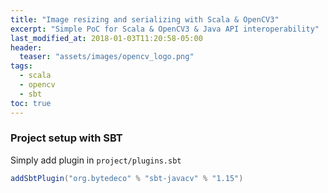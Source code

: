 ```yaml
---
title: "Image resizing and serializing with Scala & OpenCV3"
excerpt: "Simple PoC for Scala & OpenCV3 & Java API interoperability"
last_modified_at: 2018-01-03T11:20:58-05:00
header:
  teaser: "assets/images/opencv_logo.png"
tags: 
  - scala
  - opencv
  - sbt
toc: true
---
```


### Project setup with SBT

Simply add plugin in `project/plugins.sbt`

```scala
addSbtPlugin("org.bytedeco" % "sbt-javacv" % "1.15")
```